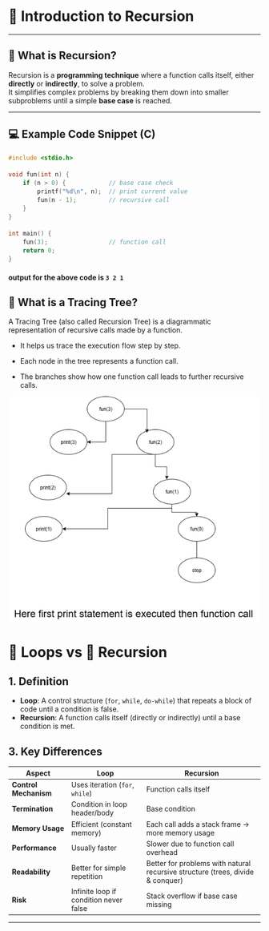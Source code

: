 # 🔄 Introduction to Recursion

---

## 📌 What is Recursion?
Recursion is a **programming technique** where a function calls itself, either **directly** or **indirectly**, to solve a problem.  
It simplifies complex problems by breaking them down into smaller subproblems until a simple **base case** is reached.

---

## 💻 Example Code Snippet (C)

```c
#include <stdio.h>

void fun(int n) {
    if (n > 0) {            // base case check
        printf("%d\n", n);  // print current value
        fun(n - 1);         // recursive call
    }
}

int main() {
    fun(3);                 // function call
    return 0;
}
```
#### output for the above code is `3 2 1` ####
## 🌳 What is a Tracing Tree?

A Tracing Tree (also called Recursion Tree) is a diagrammatic representation of recursive calls made by a function.

- It helps us trace the execution flow step by step.

- Each node in the tree represents a function call.

- The branches show how one function call leads to further recursive calls.

![Recursion Flow/ Tracing tree Tree](./Images/example1.png "Recursion Diagram")

# 🔁 Loops vs 🔄 Recursion

## 1. Definition
- **Loop**: A control structure (`for`, `while`, `do-while`) that repeats a block of code until a condition is false.  
- **Recursion**: A function calls itself (directly or indirectly) until a base condition is 
met. 

## 3. Key Differences

| Aspect              | Loop                                  | Recursion                                                       |
|---------------------|---------------------------------------|-----------------------------------------------------------------|
| **Control Mechanism** | Uses iteration (`for`, `while`)       | Function calls itself                                            |
| **Termination**      | Condition in loop header/body         | Base condition                                                   |
| **Memory Usage**     | Efficient (constant memory)           | Each call adds a stack frame → more memory usage                 |
| **Performance**      | Usually faster                       | Slower due to function call overhead                             |
| **Readability**      | Better for simple repetition          | Better for problems with natural recursive structure (trees, divide & conquer) |
| **Risk**             | Infinite loop if condition never false | Stack overflow if base case missing                              |


---

